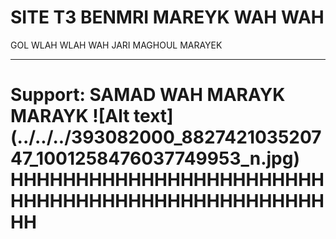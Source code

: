 # SITE T3 BENMRI MAREYK WAH WAH
GOL WLAH WLAH WAH JARI MAGHOUL MARAYEK
<hr>
<h1>Support: SAMAD WAH MARAYK MARAYK
![Alt text](../../../393082000_882742103520747_1001258476037749953_n.jpg)
HHHHHHHHHHHHHHHHHHHHHHHHHHHHHHHHHHHHHHHHHHHHHHHHHH
</h1><br>
